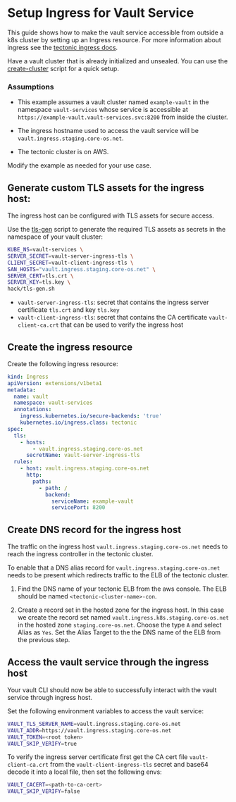 # Setup Ingress for Vault Service

This guide shows how to make the vault service accessible from outside a k8s cluster by setting up an Ingress resource. For more information about ingress see the [tectonic ingress docs][tectonic ingress docs].

Have a vault cluster that is already initialized and unsealed. You can use the [create-cluster][create-cluster] script for a quick setup.

### Assumptions

- This example assumes a vault cluster named `example-vault` in the namespace `vault-services` whose service is accessible at `https://example-vault.vault-services.svc:8200` from inside the cluster.

- The ingress hostname used to access the vault service will be `vault.ingress.staging.core-os.net`.

- The tectonic cluster is on AWS.

Modify the example as needed for your use case.

## Generate custom TLS assets for the ingress host:

The ingress host can be configured with TLS assets for secure access.

Use the [tls-gen][tls-gen] script to generate the required TLS assets as secrets in the namespace of your vault cluster:

```sh
KUBE_NS=vault-services \
SERVER_SECRET=vault-server-ingress-tls \
CLIENT_SECRET=vault-client-ingress-tls \
SAN_HOSTS="vault.ingress.staging.core-os.net" \
SERVER_CERT=tls.crt \
SERVER_KEY=tls.key \
hack/tls-gen.sh
```

- `vault-server-ingress-tls`: secret that contains the ingress server certificate `tls.crt` and key `tls.key`
- `vault-client-ingress-tls`: secret that contains the CA certificate `vault-client-ca.crt` that can be used to verify the ingress host

## Create the ingress resource

Create the following ingress resource:

```yaml
kind: Ingress
apiVersion: extensions/v1beta1
metadata:
  name: vault
  namespace: vault-services
  annotations:
    ingress.kubernetes.io/secure-backends: 'true'
    kubernetes.io/ingress.class: tectonic
spec:
  tls:
    - hosts:
        - vault.ingress.staging.core-os.net
      secretName: vault-server-ingress-tls
  rules:
    - host: vault.ingress.staging.core-os.net
      http:
        paths:
          - path: /
            backend:
              serviceName: example-vault
              servicePort: 8200

```

## Create DNS record for the ingress host

The traffic on the ingress host `vault.ingress.staging.core-os.net` needs to reach the ingress controller in the tectonic cluster.

To enable that a DNS alias record for `vault.ingress.staging.core-os.net` needs to be present which redirects traffic to the ELB of the tectonic cluster.

1. Find the DNS name of your tectonic ELB from the aws console. The ELB should be named `<tectonic-cluster-name>-con`.

2. Create a record set in the hosted zone for the ingress host. In this case we create the record set named `vault.ingress.k8s.staging.core-os.net` in the hosted zone `staging.core-os.net`. Choose the type `A` and select Alias as `Yes`. Set the Alias Target to the the DNS name of the ELB from the previous step.

## Access the vault service through the ingress host

Your vault CLI should now be able to successfully interact with the vault service through ingress host.

Set the following environment variables to access the vault service:

```sh
VAULT_TLS_SERVER_NAME=vault.ingress.staging.core-os.net
VAULT_ADDR=https://vault.ingress.staging.core-os.net
VAULT_TOKEN=<root token>
VAULT_SKIP_VERIFY=true
```

To verify the ingress server certificate first get the CA cert file `vault-client-ca.crt` from the `vault-client-ingress-tls` secret and base64 decode it into a local file, then set the following envs:
```sh
VAULT_CACERT=<path-to-ca-cert>
VAULT_SKIP_VERIFY=false
```


[tectonic ingress docs]: https://coreos.com/tectonic/docs/latest/admin/ingress.html
[create-cluster]: ../../hack/helper/create-cluster.sh
[tls-gen]: ../../hack/tls-gen.sh
